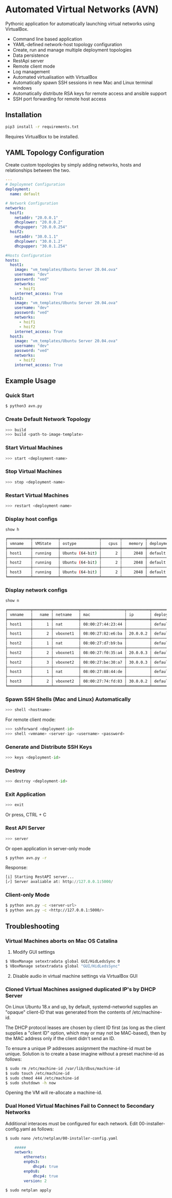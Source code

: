 # Automated Virtual Networks (AVN)

Pythonic application for automatically launching virtual networks using VirtualBox. 

* Command line based application 
* YAML-defined network-host topology configuration
* Create, run and manage multiple deployment topologies
* Data persistence 
* RestApi server
* Remote client mode
* Log management 
* Automated virtualisation with VirtualBox 
* Automatically spawn SSH sessions in new Mac and Linux terminal windows
* Automatically distribute RSA keys for remote access and ansible support 
* SSH port forwarding for remote host access 


## Installation 

```bash
pip3 install -r requirements.txt
```

Requires VirtualBox to be installed. 

## YAML Topology Configuration 

Create custom topologies by simply adding networks, hosts and relationships between the two. 

```yaml
---
# Deploymnet Configuration
deployment: 
  name: default

# Network Configuration
networks:
  hoif1:
    netaddr: "20.0.0.1"
    dhcplower: "20.0.0.2"
    dhcpupper: "20.0.0.254"
  hoif2:
    netaddr: "30.0.1.1"
    dhcplower: "30.0.1.2"
    dhcpupper: "30.0.1.254"

#Hosts Configuration
hosts:
  host1:
    image: "vm_templates/Ubuntu Server 20.04.ova"
    username: "dev"
    password: "ved"
    networks:
      - hoif1
    internet_access: True
  host2:
    image: "vm_templates/Ubuntu Server 20.04.ova"
    username: "dev"
    password: "ved"
    networks:
      - hoif1
      - hoif2    
    internet_access: True
  host3:
    image: "vm_templates/Ubuntu Server 20.04.ova"
    username: "dev"
    password: "ved"
    networks:
      - hoif2
    internet_access: True
```

## Example Usage 

### Quick Start
```bash 
$ python3 avn.py
```

### Create Default Network Topology
```python
>>> build
>>> build <path-to-image-template>
```

### Start Virtual Machines 
```python
>>> start <deployment-name>
```

### Stop Virtual Machines 
```python
>>> stop <deployment-name>
```

### Restart Virtual Machines 
```python
>>> restart <deployment-name>
```

### Display host configs 
```python 
show h
```

```bash
╒══════════╤═══════════╤═════════════════╤════════╤══════════╤══════════════╕
│ vmname   │ VMState   │ ostype          │   cpus │   memory │ deployment   │
╞══════════╪═══════════╪═════════════════╪════════╪══════════╪══════════════╡
│ host1    │ running   │ Ubuntu (64-bit) │      2 │     2048 │ default      │
├──────────┼───────────┼─────────────────┼────────┼──────────┼──────────────┤
│ host2    │ running   │ Ubuntu (64-bit) │      2 │     2048 │ default      │
├──────────┼───────────┼─────────────────┼────────┼──────────┼──────────────┤
│ host3    │ running   │ Ubuntu (64-bit) │      2 │     2048 │ default      │
╘══════════╧═══════════╧═════════════════╧════════╧══════════╧══════════════╛
```

### Display network configs 
```python 
show n
```

```bash
╒══════════╤════════╤═══════════╤═══════════════════╤══════════╤══════════════╕
│ vmname   │   name │ netname   │ mac               │ ip       │ deployment   │
╞══════════╪════════╪═══════════╪═══════════════════╪══════════╪══════════════╡
│ host1    │      1 │ nat       │ 08:00:27:44:23:44 │          │ default      │
├──────────┼────────┼───────────┼───────────────────┼──────────┼──────────────┤
│ host1    │      2 │ vboxnet1  │ 08:00:27:82:e6:ba │ 20.0.0.2 │ default      │
├──────────┼────────┼───────────┼───────────────────┼──────────┼──────────────┤
│ host2    │      1 │ nat       │ 08:00:27:d7:b9:ba │          │ default      │
├──────────┼────────┼───────────┼───────────────────┼──────────┼──────────────┤
│ host2    │      2 │ vboxnet1  │ 08:00:27:f0:35:a4 │ 20.0.0.3 │ default      │
├──────────┼────────┼───────────┼───────────────────┼──────────┼──────────────┤
│ host2    │      3 │ vboxnet2  │ 08:00:27:be:30:a7 │ 30.0.0.3 │ default      │
├──────────┼────────┼───────────┼───────────────────┼──────────┼──────────────┤
│ host3    │      1 │ nat       │ 08:00:27:88:44:de │          │ default      │
├──────────┼────────┼───────────┼───────────────────┼──────────┼──────────────┤
│ host3    │      2 │ vboxnet2  │ 08:00:27:74:fd:83 │ 30.0.0.2 │ default      │
╘══════════╧════════╧═══════════╧═══════════════════╧══════════╧══════════════╛
``` 

### Spawn SSH Shells (Mac and Linux) Automatically 
```python
>>> shell <hostname>
```
For remote client mode: 
```python
>>> sshforward <deployment-id>
>>> shell <vmname> <server-ip> <username> <password>
```

### Generate and Distribute SSH Keys 
```python
>>> keys <deployment-id>
```

### Destroy
```python
>>> destroy <deployment-id>
```

### Exit Application 
```python
>>> exit 
```
Or press, CTRL + C 

### Rest API Server
```python
>>> server
```
Or open application in server-only mode 
```bash
$ python avn.py -r 
```

Response:
```python
[i] Starting RestAPI server...
[✓] Server avaliable at: http://127.0.0.1:5000/
```

### Client-only Mode
```bash
$ python avn.py -c <server-url>
$ python avn.py -c <http://127.0.0.1:5000/>
```


## Troubleshooting 

### Virtual Machines aborts on Mac OS Catalina 

1. Modify GUI settings
```bash 
$ VBoxManage setextradata global GUI/HidLedsSync 0
$ VBoxManage setextradata global "GUI/HidLedsSync"
```
2. Disable audio in virtual machine settings via VirtualBox GUI

### Cloned Virtual Machines assigned duplicated IP's by DHCP Server 
On Linux Ubuntu 18.x and up, by default, systemd-networkd supplies an "opaque" client-ID that was generated from the contents of /etc/machine-id.

The DHCP protocol leases are chosen by client ID first (as long as the client supplies a "client ID" option, which may or may not be MAC-based), then by the MAC address only if the client didn't send an ID.

To ensure a unique IP addresses assignment the machine-id must be unique. Solution is to create a base imagine without a preset machine-id as follows: 

```bash
$ sudo rm /etc/machine-id /var/lib/dbus/machine-id
$ sudo touch /etc/machine-id
$ sudo chmod 444 /etc/machine-id
$ sudo shutdown -h now
``` 
Opening the VM will re-allocate a machine-id. 

### Dual Honed Virtual Machines Fail to Connect to Secondary Networks
Additional interaces must be configured for each network. Edit 00-installer-config.yaml as follows:

```bash
$ sudo nano /etc/netplan/00-installer-config.yaml
```
```yaml
    #####
    network:
        ethernets:
        enp0s3:
            dhcp4: true
        enp0s8:
            dhcp4: true
        version: 2
```
```bash
$ sudo netplan apply
```

